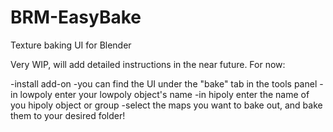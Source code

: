 # BRM-EasyBake
Texture baking UI for Blender

Very WIP, will add detailed instructions in the near future.
For now:

-install add-on
-you can find the UI under the "bake" tab in the tools panel
-in lowpoly enter your lowpoly object's name
-in hipoly enter the name of you hipoly object or group
-select the maps you want to bake out, and bake them to your desired folder!
